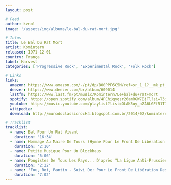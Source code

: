 ```yaml
---
layout: post

# Feed
author: kvnol
image: '/assets/img/albums/le-bal-du-rat-mort.jpg'

# Infos
title: Le Bal Du Rat Mort
artist: Komintern
released: 1971-12-01
country: França
label: Harvest
categories: ['Progressive Rock', 'Experimental Rock', 'Folk Rock']

# Links
links:
  amazon: https://www.amazon.com/-/pt/dp/B00PPF6C5M/ref=sr_1_1?__mk_pt_BR=%C3%85M%C3%85%C5%BD%C3%95%C3%91&dchild=1&keywords=Le+Bal+Du+Rat+Mort&qid=1616567253&s=music&sr=1-1
  deezer: https://www.deezer.com/br/album/609014
  lastfm: https://www.last.fm/pt/music/Komintern/Le+bal+du+rat+mort
  spotify: https://open.spotify.com/album/4PEhiqyqsr26amRGW7BjTl?si=T3iBXbtBR_aep-G-JwtSIA
  youtube: https://music.youtube.com/playlist?list=OLAK5uy_nZA6LGFf51T1YxcgW-hFu9MWCSvHOlJIc
  wikipedia:
  download: http://murodoclassicrock4.blogspot.com.br/2014/07/komintern-le-bal-du-rat-mort-1971.html

# Tracklist
tracklist:
  - name: Bal Pour Un Rat Vivant
    duration: '16:34'
  - name: Hommage Au Maire De Tours (Hymne Pour Le Front De Libération Des Scatophages)
    duration: '2:10'
  - name: Petite Musique Pour Un Blockhaus
    duration: '5:06'
  - name: Pongistes De Tous Les Pays... D'après "La Ligue Anti-Prussienne"
    duration: '2:22'
  - name: 'Fou, Roi, Pantin - Suivi De: Pour Le Front De Libération Des Kiosques À Musique'
    duration: '7:02'
---
```

